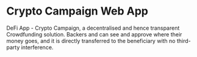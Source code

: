 # Crypto Campaign Web App
DeFi App - Crypto Campaign, a decentralised and hence transparent Crowdfunding solution. Backers and can see and approve where their money goes, and it is directly transferred to the beneficiary with no third-party interference.
